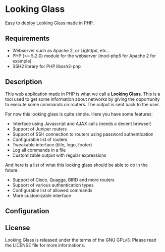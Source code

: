 Looking Glass
=============

Easy to deploy Looking Glass made in PHP.

Requirements
------------

  * Webserver such as Apache 2, or Lighttpd, etc…
  * PHP (>= 5.2.0) module for the webserver (mod-php5 for Apache 2 for example)
  * SSH2 library for PHP libssh2-php

Description
-----------

This web application made in PHP is what we call a **Looking Glass**. This is a
tool used to get some information about networks by giving the opportunity to
execute some commands on routers. The output is sent back to the user.

For now this looking glass is quite simple. Here you have some features:

  * Interface using Javascript and AJAX calls (needs a decent browser)
  * Support of Juniper routers
  * Support of SSH connection to routers using password authentication
  * Configurable list of routers
  * Tweakable interface (title, logo, footer)
  * Log all commands in a file
  * Customizable output with regular expressions

And here is a list of what this looking glass should be able to do in the
future:

  * Support of Cisco, Quagga, BIRD and more routers
  * Support of various authentication types
  * Configurable list of allowed commands
  * More customizable interface

Configuration
-------------

License
-------

Looking Glass is released under the terms of the GNU GPLv3. Please read the
LICENSE file for more informations.
